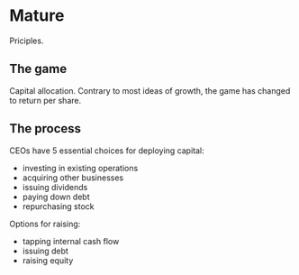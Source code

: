 # Mature

Priciples.


## The game

Capital allocation. Contrary to most ideas of growth, the game has changed to return per share. 

## The process

CEOs have 5 essential choices for deploying capital:

- investing in existing operations
- acquiring other businesses
- issuing dividends
- paying down debt
- repurchasing stock

Options for raising:

- tapping internal cash flow
- issuing debt
- raising equity


